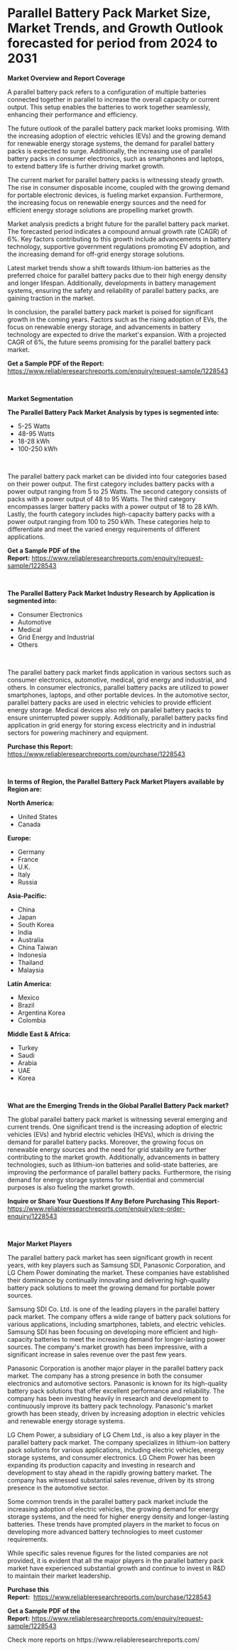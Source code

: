 <p><h1>Parallel Battery Pack Market Size, Market Trends, and Growth Outlook forecasted for period from 2024 to 2031</h1></p><p><strong>Market Overview and Report Coverage</strong></p>
<p><p>A parallel battery pack refers to a configuration of multiple batteries connected together in parallel to increase the overall capacity or current output. This setup enables the batteries to work together seamlessly, enhancing their performance and efficiency.</p><p>The future outlook of the parallel battery pack market looks promising. With the increasing adoption of electric vehicles (EVs) and the growing demand for renewable energy storage systems, the demand for parallel battery packs is expected to surge. Additionally, the increasing use of parallel battery packs in consumer electronics, such as smartphones and laptops, to extend battery life is further driving market growth.</p><p>The current market for parallel battery packs is witnessing steady growth. The rise in consumer disposable income, coupled with the growing demand for portable electronic devices, is fueling market expansion. Furthermore, the increasing focus on renewable energy sources and the need for efficient energy storage solutions are propelling market growth.</p><p>Market analysis predicts a bright future for the parallel battery pack market. The forecasted period indicates a compound annual growth rate (CAGR) of 6%. Key factors contributing to this growth include advancements in battery technology, supportive government regulations promoting EV adoption, and the increasing demand for off-grid energy storage solutions.</p><p>Latest market trends show a shift towards lithium-ion batteries as the preferred choice for parallel battery packs due to their high energy density and longer lifespan. Additionally, developments in battery management systems, ensuring the safety and reliability of parallel battery packs, are gaining traction in the market.</p><p>In conclusion, the parallel battery pack market is poised for significant growth in the coming years. Factors such as the rising adoption of EVs, the focus on renewable energy storage, and advancements in battery technology are expected to drive the market's expansion. With a projected CAGR of 6%, the future seems promising for the parallel battery pack market.</p></p>
<p><strong>Get a Sample PDF of the Report:</strong> <a href="https://www.reliableresearchreports.com/enquiry/request-sample/1228543">https://www.reliableresearchreports.com/enquiry/request-sample/1228543</a></p>
<p>&nbsp;</p>
<p><strong>Market Segmentation</strong></p>
<p><strong>The Parallel Battery Pack Market Analysis by types is segmented into:</strong></p>
<p><ul><li>5-25 Watts</li><li>48-95 Watts</li><li>18-28 kWh</li><li>100-250 kWh</li></ul></p>
<p>&nbsp;</p>
<p><p>The parallel battery pack market can be divided into four categories based on their power output. The first category includes battery packs with a power output ranging from 5 to 25 Watts. The second category consists of packs with a power output of 48 to 95 Watts. The third category encompasses larger battery packs with a power output of 18 to 28 kWh. Lastly, the fourth category includes high-capacity battery packs with a power output ranging from 100 to 250 kWh. These categories help to differentiate and meet the varied energy requirements of different applications.</p></p>
<p><strong>Get a Sample PDF of the Report:</strong>&nbsp;<a href="https://www.reliableresearchreports.com/enquiry/request-sample/1228543">https://www.reliableresearchreports.com/enquiry/request-sample/1228543</a></p>
<p>&nbsp;</p>
<p><strong>The Parallel Battery Pack Market Industry Research by Application is segmented into:</strong></p>
<p><ul><li>Consumer Electronics</li><li>Automotive</li><li>Medical</li><li>Grid Energy and Industrial</li><li>Others</li></ul></p>
<p>&nbsp;</p>
<p><p>The parallel battery pack market finds application in various sectors such as consumer electronics, automotive, medical, grid energy and industrial, and others. In consumer electronics, parallel battery packs are utilized to power smartphones, laptops, and other portable devices. In the automotive sector, parallel battery packs are used in electric vehicles to provide efficient energy storage. Medical devices also rely on parallel battery packs to ensure uninterrupted power supply. Additionally, parallel battery packs find application in grid energy for storing excess electricity and in industrial sectors for powering machinery and equipment.</p></p>
<p><strong>Purchase this Report:</strong>&nbsp; <a href="https://www.reliableresearchreports.com/purchase/1228543">https://www.reliableresearchreports.com/purchase/1228543</a></p>
<p>&nbsp;</p>
<p><strong>In terms of Region, the Parallel Battery Pack Market Players available by Region are:</strong></p>
<p>
    <p> <strong> North America: </strong>
        <ul>
            <li>United States</li>
            <li>Canada</li>
        </ul>
        </p> 
    <p> <strong> Europe: </strong>
        <ul>
            <li>Germany</li>
            <li>France</li>
            <li>U.K.</li>
            <li>Italy</li>
            <li>Russia</li>
        </ul>
        </p> 
    <p> <strong> Asia-Pacific: </strong>
        <ul>
            <li>China</li>
            <li>Japan</li>
            <li>South Korea</li>
            <li>India</li>
            <li>Australia</li>
            <li>China Taiwan</li>
            <li>Indonesia</li>
            <li>Thailand</li>
            <li>Malaysia</li>
        </ul>
        </p> 
    <p> <strong> Latin America: </strong>
        <ul>
            <li>Mexico</li>
            <li>Brazil</li>
            <li>Argentina Korea</li>
            <li>Colombia</li>
        </ul>
        </p> 
    <p> <strong> Middle East & Africa: </strong>
        <ul>
            <li>Turkey</li>
            <li>Saudi</li>
            <li>Arabia</li>
            <li>UAE</li>
            <li>Korea</li>
        </ul>
    </p>
    </p>
<p>&nbsp;</p>
<p><strong>What are the Emerging Trends in the Global Parallel Battery Pack market?</strong></p>
<p><p>The global parallel battery pack market is witnessing several emerging and current trends. One significant trend is the increasing adoption of electric vehicles (EVs) and hybrid electric vehicles (HEVs), which is driving the demand for parallel battery packs. Moreover, the growing focus on renewable energy sources and the need for grid stability are further contributing to the market growth. Additionally, advancements in battery technologies, such as lithium-ion batteries and solid-state batteries, are improving the performance of parallel battery packs. Furthermore, the rising demand for energy storage systems for residential and commercial purposes is also fueling the market growth.</p></p>
<p><strong>Inquire or Share Your Questions If Any Before Purchasing This Report</strong>- <a href="https://www.reliableresearchreports.com/enquiry/pre-order-enquiry/1228543">https://www.reliableresearchreports.com/enquiry/pre-order-enquiry/1228543</a></p>
<p>&nbsp;</p>
<p><strong>Major Market Players</strong></p>
<p><p>The parallel battery pack market has seen significant growth in recent years, with key players such as Samsung SDI, Panasonic Corporation, and LG Chem Power dominating the market. These companies have established their dominance by continually innovating and delivering high-quality battery pack solutions to meet the growing demand for portable power sources.</p><p>Samsung SDI Co. Ltd. is one of the leading players in the parallel battery pack market. The company offers a wide range of battery pack solutions for various applications, including smartphones, tablets, and electric vehicles. Samsung SDI has been focusing on developing more efficient and high-capacity batteries to meet the increasing demand for longer-lasting power sources. The company's market growth has been impressive, with a significant increase in sales revenue over the past few years.</p><p>Panasonic Corporation is another major player in the parallel battery pack market. The company has a strong presence in both the consumer electronics and automotive sectors. Panasonic is known for its high-quality battery pack solutions that offer excellent performance and reliability. The company has been investing heavily in research and development to continuously improve its battery pack technology. Panasonic's market growth has been steady, driven by increasing adoption in electric vehicles and renewable energy storage systems.</p><p>LG Chem Power, a subsidiary of LG Chem Ltd., is also a key player in the parallel battery pack market. The company specializes in lithium-ion battery pack solutions for various applications, including electric vehicles, energy storage systems, and consumer electronics. LG Chem Power has been expanding its production capacity and investing in research and development to stay ahead in the rapidly growing battery market. The company has witnessed substantial sales revenue, driven by its strong presence in the automotive sector.</p><p>Some common trends in the parallel battery pack market include the increasing adoption of electric vehicles, the growing demand for energy storage systems, and the need for higher energy density and longer-lasting batteries. These trends have prompted players in the market to focus on developing more advanced battery technologies to meet customer requirements.</p><p>While specific sales revenue figures for the listed companies are not provided, it is evident that all the major players in the parallel battery pack market have experienced substantial growth and continue to invest in R&D to maintain their market leadership.</p></p>
<p><strong>Purchase this Report:</strong>&nbsp;&nbsp;<a href="https://www.reliableresearchreports.com/purchase/1228543">https://www.reliableresearchreports.com/purchase/1228543</a></p>
<p></p>
<p><strong>Get a Sample PDF of the Report:</strong>&nbsp;<a href="https://www.reliableresearchreports.com/enquiry/request-sample/1228543">https://www.reliableresearchreports.com/enquiry/request-sample/1228543</a></p>
<p>Check more reports on https://www.reliableresearchreports.com/</p>